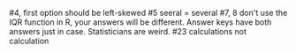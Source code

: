  
#4, first option should be left-skewed
#5 seeral = several
#7, 8 don't use the IQR function in R, your answers will be different. Answer keys have both answers just in case. Statisticians are weird.
#23 calculations not calculation